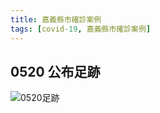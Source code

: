 ```yaml
---
title: 嘉義縣市確診案例
tags: [covid-19, 嘉義縣市確診案例]
---
```


## 0520 公布足跡
![0520足跡](https://images.chinatimes.com/newsphoto/2021-05-20/1024/20210520004731.jpg)
